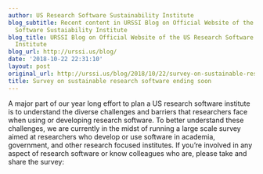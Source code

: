 ```yaml
---
author: US Research Software Sustainability Institute
blog_subtitle: Recent content in URSSI Blog on Official Website of the US Research
  Software Sustaiability Institute
blog_title: URSSI Blog on Official Website of the US Research Software Sustaiability
  Institute
blog_url: http://urssi.us/blog/
date: '2018-10-22 22:31:10'
layout: post
original_url: http://urssi.us/blog/2018/10/22/survey-on-sustainable-research-software-ending-soon/
title: Survey on sustainable research software ending soon
---
```


A major part of our year long effort to plan a US research software institute is to understand the diverse challenges and barriers that researchers face when using or developing research software. To better understand these challenges, we are currently in the midst of running a large scale survey aimed at researchers who develop or use software in academia, government, and other research focused institutes. If you&rsquo;re involved in any aspect of research software or know colleagues who are, please take and share the survey: